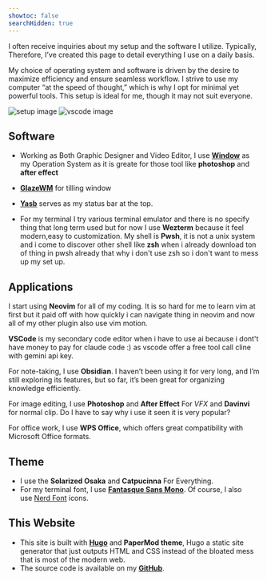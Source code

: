 ```yaml
---
showtoc: false
searchHidden: true
---
```


I often receive inquiries about my setup and the software I utilize. Typically, Therefore, I’ve created this page to detail everything I use on a daily basis.

My choice of operating system and software is driven by the desire to maximize efficiency and ensure seamless workflow. I strive to use my computer “at the speed of thought,” which is why I opt for minimal yet powerful tools. This setup is ideal for me, though it may not suit everyone.

![setup image](/assets/my-setup.png)
![vscode image](/assets/setup-vscode.png)

## Software

- Working as Both Graphic Designer and Video Editor, I use **[Window](https://www.microsoft.com/en-us/software-download/windows11)** as my Operation System as it is greate for those tool like **photoshop** and **after effect**

- **[GlazeWM](https://github.com/glzr-io/glazewm)** for tilling window
- **[Yasb](https://github.com/Alexhttps://github.com/amnweb/yasbays/Waybar)** serves as my status bar at the top.

- For my terminal I try various terminal emulator and there is no specify thing that long term used but for now I use **Wezterm** because it feel modern,easy to customization. My shell is **Pwsh**, it is not a unix system and i come to discover other shell like **zsh** when i already download ton of thing in pwsh already that why i don't use zsh so i don't want to mess up my set up.

## Applications

I start using **Neovim** for all of my coding. It is so hard for me to learn vim at first but it paid off with how quickly i can navigate thing in neovim and now all of my other plugin also use vim motion.

**VSCode** is my secondary code editor when i have to use ai because i dont't have money to pay for claude code :) as vscode offer a free tool call cline with gemini api key.

For note-taking, I use **Obsidian**. I haven’t been using it for very long, and I’m still exploring its features, but so far, it’s been great for organizing knowledge efficiently.

For image editing, I use **Photoshop** and **After Effect** For _VFX_ and **Davinvi** for normal clip. Do I have to say why i use it seen it is very popular?

For office work, I use **WPS Office**, which offers great compatibility with Microsoft Office formats.

## Theme

- I use the **Solarized Osaka** and **Catpucinna** For Everything.
- For my terminal font, I use **[Fantasque Sans Mono](https://github.com/belluzj/fantasque-sans)**. Of course, I also use [Nerd Font](https://www.nerdfonts.com/) icons.

## This Website

- This site is built with **[Hugo](https://gohugo.io/)** and **PaperMod theme**, Hugo a static site generator that just outputs HTML and CSS instead of the bloated mess that is most of the modern web.
- The source code is available on my **[GitHub](https://github.com/ArtBlog/ARtBlog)**.
